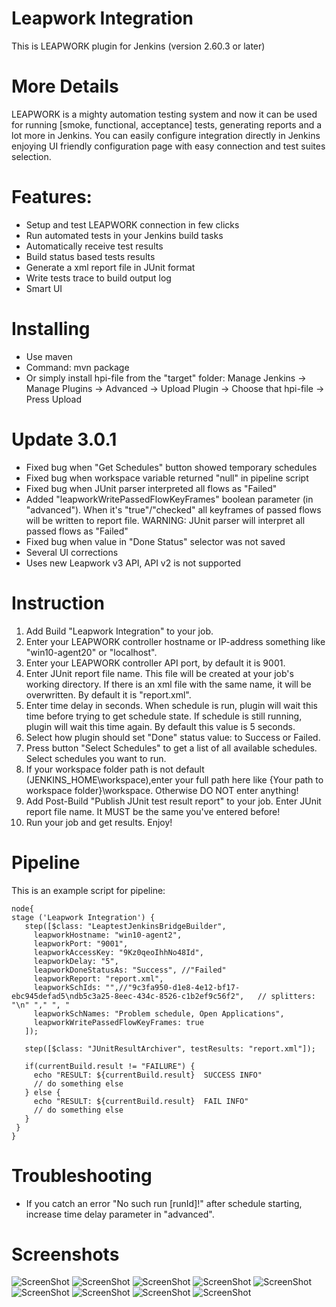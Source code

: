 # Leapwork Integration
This is LEAPWORK plugin for Jenkins (version 2.60.3 or later)

# More Details
LEAPWORK is a mighty automation testing system and now it can be used for running [smoke, functional, acceptance] tests, generating reports and a lot more in Jenkins. You can easily configure integration directly in Jenkins enjoying UI friendly configuration page with easy connection and test suites selection.

# Features:
 - Setup and test LEAPWORK connection in few clicks
 - Run automated tests in your Jenkins build tasks
 - Automatically receive test results
 - Build status based tests results
 - Generate a xml report file in JUnit format
 - Write tests trace to build output log
 - Smart UI
 
# Installing
- Use maven 
- Command: mvn package 
- Or simply install hpi-file from the "target" folder: Manage Jenkins -> Manage Plugins -> Advanced -> Upload Plugin -> Choose that hpi-file -> Press Upload

# Update 3.0.1
- Fixed bug when "Get Schedules" button showed temporary schedules
- Fixed bug when workspace variable returned "null" in pipeline script
- Fixed bug when JUnit parser interpreted all flows as "Failed"
- Added "leapworkWritePassedFlowKeyFrames" boolean parameter (in "advanced"). When it's "true"/"checked" all keyframes of passed flows will be written to report file. WARNING: JUnit parser will interpret all passed flows as "Failed"
- Fixed bug when value in "Done Status" selector was not saved
- Several UI corrections
- Uses new Leapwork v3 API, API v2 is not supported

# Instruction
1. Add Build "Leapwork Integration" to your job.
2. Enter your LEAPWORK controller hostname or IP-address something like "win10-agent20" or "localhost".
3. Enter your LEAPWORK controller API port, by default it is 9001.
4. Enter JUnit report file name. This file will be created at your job's working directory. If there is an xml file with the same name, it will be overwritten. By default it is "report.xml".
5. Enter time delay in seconds. When schedule is run, plugin will wait this time before trying to get schedule state. If schedule is still running, plugin will wait this time again. By default this value is 5 seconds.
6. Select how plugin should set "Done" status value: to Success or Failed.
7. Press button "Select Schedules" to get a list of all available schedules. Select schedules you want to run.
8. If your workspace folder path is not default (JENKINS_HOME\workspace),enter your full path here like {Your path to workspace folder}\workspace. Otherwise DO NOT enter anything!
9. Add Post-Build "Publish JUnit test result report" to your job. Enter JUnit report file name. It MUST be the same you've entered before!
10. Run your job and get results. Enjoy!

# Pipeline
This is an example script for pipeline:
 ```
node{
 stage ('Leapwork Integration') {
    step([$class: "LeaptestJenkinsBridgeBuilder",
      leapworkHostname: "win10-agent2",
      leapworkPort: "9001",
      leapworkAccessKey: "9Kz0qeoIhhNo48Id",
      leapworkDelay: "5",
      leapworkDoneStatusAs: "Success", //"Failed"
      leapworkReport: "report.xml",
      leapworkSchIds: "",//"9c3fa950-d1e8-4e12-bf17-ebc945defad5\ndb5c3a25-8eec-434c-8526-c1b2ef9c56f2",   // splitters: "\n" "," ", "
      leapworkSchNames: "Problem schedule, Open Applications",
      leapworkWritePassedFlowKeyFrames: true
    ]);

    step([$class: "JUnitResultArchiver", testResults: "report.xml"]);

    if(currentBuild.result != "FAILURE") {
      echo "RESULT: ${currentBuild.result}  SUCCESS INFO"
      // do something else
    } else {
      echo "RESULT: ${currentBuild.result}  FAIL INFO"
      // do something else
    }
  }
 }
```

# Troubleshooting
- If you catch an error "No such run [runId]!" after schedule starting, increase time delay parameter in "advanced".

# Screenshots
![ScreenShot](http://customatics.com/wp-content/uploads/2017/03/jenkins-1.png)
![ScreenShot](http://customatics.com/wp-content/uploads/2017/03/jenkins-2.png)
![ScreenShot](http://customatics.com/wp-content/uploads/2017/03/jenkins-3.png)
![ScreenShot](http://customatics.com/wp-content/uploads/2017/03/jenkins-4.png)
![ScreenShot](http://customatics.com/wp-content/uploads/2017/03/jenkins-5.png)
![ScreenShot](http://customatics.com/wp-content/uploads/2017/03/jenkins-6.png)
![ScreenShot](http://customatics.com/wp-content/uploads/2017/03/jenkins-7.png)
![ScreenShot](http://customatics.com/wp-content/uploads/2017/03/jenkins-8.png)
![ScreenShot](http://customatics.com/wp-content/uploads/2017/03/jenkins-9.png)
